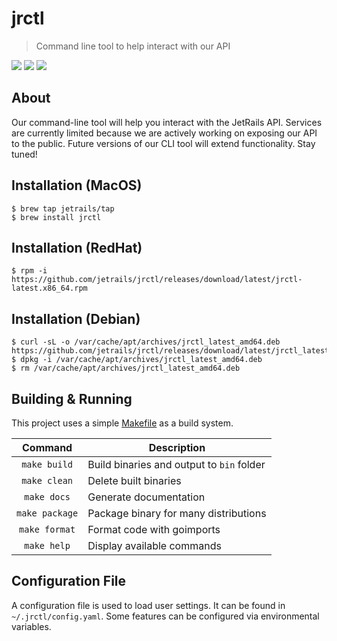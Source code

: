 # jrctl
> Command line tool to help interact with our API

![](https://img.shields.io/badge/License-JetRails_License-green.svg?style=for-the-badge&labelColor=89BA40&color=282F38)
![](https://img.shields.io/badge/Version-2.1.4-green.svg?style=for-the-badge&labelColor=89BA40&color=282F38)
![](https://img.shields.io/badge/OS-MacOS/Linux-green.svg?style=for-the-badge&labelColor=89BA40&color=282F38)

## About

Our command-line tool will help you interact with the JetRails API. Services are currently limited because we are actively working on exposing our API to the public. Future versions of our CLI tool will extend functionality. Stay tuned!

## Installation (MacOS)

```shell
$ brew tap jetrails/tap
$ brew install jrctl
```

## Installation (RedHat)

```shell
$ rpm -i https://github.com/jetrails/jrctl/releases/download/latest/jrctl-latest.x86_64.rpm
```

## Installation (Debian)

```shell
$ curl -sL -o /var/cache/apt/archives/jrctl_latest_amd64.deb https://github.com/jetrails/jrctl/releases/download/latest/jrctl_latest_amd64.deb
$ dpkg -i /var/cache/apt/archives/jrctl_latest_amd64.deb
$ rm /var/cache/apt/archives/jrctl_latest_amd64.deb
```

## Building & Running

This project uses a simple [Makefile](./Makefile) as a build system.

|     Command    | Description                               |
|:--------------:|-------------------------------------------|
|  `make build`  | Build binaries and output to `bin` folder |
|  `make clean`  | Delete built binaries                     |
|  `make docs`   | Generate documentation                    |
| `make package` | Package binary for many distributions     |
| `make format`  | Format code with goimports                |
|  `make help`   | Display available commands                |

## Configuration File

A configuration file is used to load user settings. It can be found in `~/.jrctl/config.yaml`. Some features can be configured via environmental variables.
